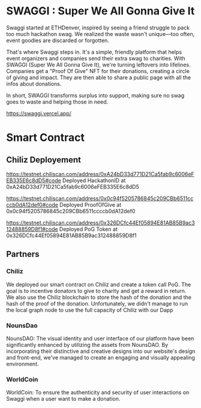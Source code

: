 # SWAGGI : Super We All Gonna Give It

Swaggi started at ETHDenver, inspired by seeing a friend struggle to pack too much hackathon swag. We realized the waste wasn't unique—too often, event goodies are discarded or forgotten.

That's where Swaggi steps in. It's a simple, friendly platform that helps event organizers and companies send their extra swag to charities. With SWAGGI (Super We All Gonna Give It), we're turning leftovers into lifelines. Companies get a "Proof Of Give" NFT for their donations, creating a circle of giving and impact. They are then able to share a public page with all the infos about donations.

In short, SWAGGI transforms surplus into support, making sure no swag goes to waste and helping those in need.

https://swaggi.vercel.app/

# Smart Contract

## Chiliz Deployement

https://testnet.chiliscan.com/address/0xA24bD33d771D21Ca5fab9c6006eFEB335E6c8dD5#code
Deployed HackathonID at 0xA24bD33d771D21Ca5fab9c6006eFEB335E6c8dD5

https://testnet.chiliscan.com/address/0x0c94f5205786845c209CBb6511ccccb0dA12def0#code
Deployed ProofOfGive at 0x0c94f5205786845c209CBb6511ccccb0dA12def0

https://testnet.chiliscan.com/address/0x326DCfc44Ef05894E81AB85B9ac312488859D8f1#code
Deployed PoG Token at 0x326DCfc44Ef05894E81AB85B9ac312488859D8f1

## Partners

### Chiliz

We deployed our smart contract on Chiliz and create a token call PoG. The goal is to incentive donators to give to charity and get a reward in return. We also use the Chiliz blockchain to store the hash of the donation and the hash of the proof of the donation.
Unfortunately, we didn't manage to run the local graph node to use the full capacity of Chiliz with our Dapp

### NounsDao

NounsDAO: The visual identity and user interface of our platform have been significantly enhanced by utilizing the assets from NounsDAO. By incorporating their distinctive and creative designs into our website's design and front-end, we've managed to create an engaging and visually appealing environment.

### WorldCoin

WorldCoin: To ensure the authenticity and security of user interactions on Swaggi when a user want to make a donation.
